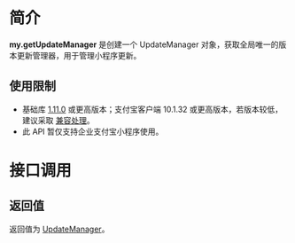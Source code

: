 
# 简介
**my.getUpdateManager** 是创建一个 UpdateManager 对象，获取全局唯一的版本更新管理器，用于管理小程序更新。 

## 使用限制

- 基础库 [1.11.0](https://opendocs.alipay.com/mini/framework/lib) 或更高版本；支付宝客户端 10.1.32 或更高版本，若版本较低，建议采取 [兼容处理](/mini/framework/compatibility)。
- 此 API 暂仅支持企业支付宝小程序使用。

# 接口调用

## 返回值
返回值为 [UpdateManager](api/ngwgfi)。
